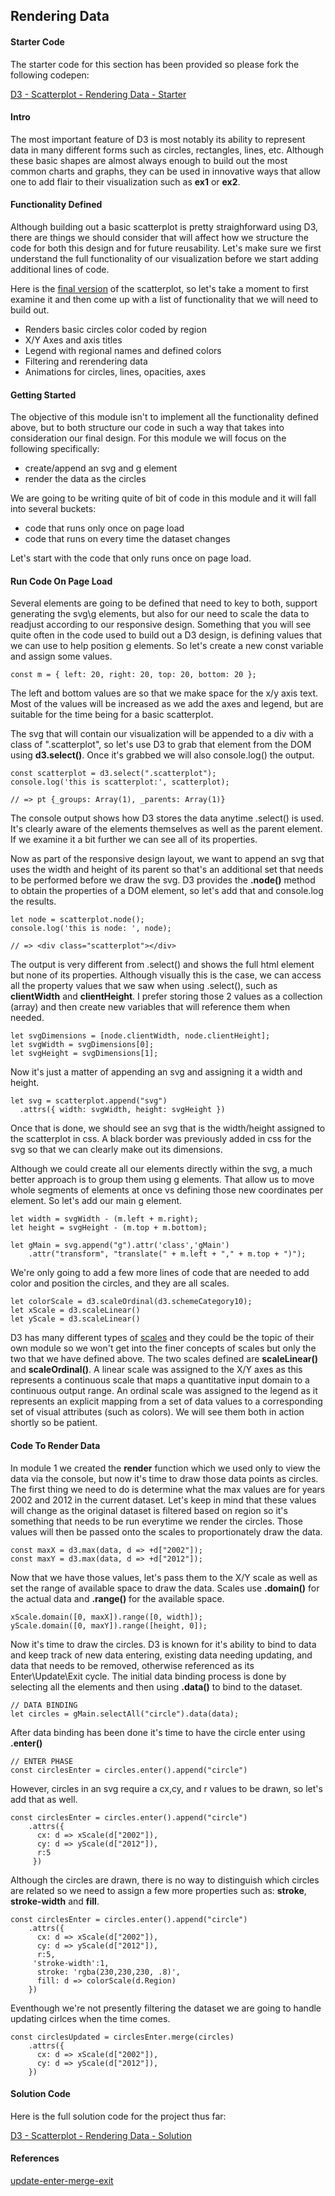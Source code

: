 ## Rendering Data 

#### Starter Code

The starter code for this section has been provided so please fork the following codepen: 

[D3 - Scatterplot - Rendering Data - Starter](https://codepen.io/jkeohan/pen/wyOzxM?editors=0010)

#### Intro

The most important feature of D3 is most notably its ability to represent data in many different forms such as circles, rectangles, lines, etc.  Although these basic shapes are almost always enough to build out the most common charts and graphs, they can be used in innovative ways that allow one to add flair to their visualization such as **ex1** or **ex2**.

#### Functionality Defined

Although building out a basic scatterplot is pretty straighforward using D3, there are things we should consider that will affect how we structure the code for both this design and for future reusability. Let's make sure we first understand the full functionality of our visualization before we start adding additional lines of code. 

Here is the [final version](https://codepen.io/jkeohan/pen/XEreNd) of the scatterplot, so let's take a moment to first examine it and then come up with a list of functionality that we will need to build out. 

- Renders basic circles color coded by region
- X/Y Axes and axis titles
- Legend with regional names and defined colors
- Filtering and rerendering data
- Animations for circles, lines, opacities, axes

#### Getting Started

The objective of this module isn't to implement all the functionality defined above, but to both structure our code in such a way that takes into consideration our final design. For this module we will focus on the following specifically:

- create/append an svg and g element
- render the data as the circles

We are going to be writing quite of bit of code in this module and it will fall into several buckets:

- code that runs only once on page load
- code that runs on every time the dataset changes

Let's start with the code that only runs once on page load. 

#### Run Code On Page Load

Several elements are going to be defined that need to key to both, support generating the svg\g elements, but also for our need to scale the data to readjust according to our responsive design.  Something that you will see quite often in the code used to build out a D3 design, is defining values that we can use to help position g elements.  So let's create a new const variable and assign some values. 

```
const m = { left: 20, right: 20, top: 20, bottom: 20 };
```

The left and bottom values are so that we make space for the x/y axis text. Most of the values will be increased as we add the axes and legend, but are suitable for the time being for a basic scatterplot. 

The svg that will contain our visualization will be appended to a div with a class of ".scatterplot", so let's use D3 to grab that element from the DOM using **d3.select()**.  Once it's grabbed we will also console.log() the output. 

```
const scatterplot = d3.select(".scatterplot");
console.log('this is scatterplot:', scatterplot);

// => pt {_groups: Array(1), _parents: Array(1)}
```

The console output shows how D3 stores the data anytime .select() is used. It's clearly aware of the elements themselves as well as the parent element.  If we examine it a bit further we can see all of its properties. 

Now as part of the responsive design layout, we want to append an svg that uses the width and height of its parent so that's an additional set that needs to be performed before we draw the svg.  D3 provides the **.node()** method to obtain the properties of a DOM element, so let's add that and console.log the results.

```
let node = scatterplot.node();
console.log('this is node: ', node);

// => <div class="scatterplot"></div>
```

The output is very different from .select() and shows the full html element but none of its properties.  Although visually this is the case, we can access all the property values that we saw when using .select(), such as **clientWidth** and **clientHeight**.  I prefer storing those 2 values as a collection (array) and then create new variables that will reference them when needed. 

```
let svgDimensions = [node.clientWidth, node.clientHeight];
let svgWidth = svgDimensions[0];
let svgHeight = svgDimensions[1];
```

Now it's just a matter of appending an svg and assigning it a width and height. 

```
let svg = scatterplot.append("svg")
  .attrs({ width: svgWidth, height: svgHeight })
```

Once that is done, we should see an svg that is the width/height assigned to the scatterplot in css. A black border was previously added in css for the svg so that we can clearly make out its dimensions. 

Although we could create all our elements directly within the svg, a much better approach is to group them using g elements.  That allow us to move whole segments of elements at once vs defining those new coordinates per element. So let's add our main g element. 

```
let width = svgWidth - (m.left + m.right);
let height = svgHeight - (m.top + m.bottom);

let gMain = svg.append("g").attr('class','gMain')
	.attr("transform", "translate(" + m.left + "," + m.top + ")");
```

We're only going to add a few more lines of code that are needed to add color and position the circles, and they are all scales.

```
let colorScale = d3.scaleOrdinal(d3.schemeCategory10);
let xScale = d3.scaleLinear()
let yScale = d3.scaleLinear()
```

D3 has many different types of [scales](https://github.com/d3/d3-scale) and they could be the topic of their own module so we won't get into the finer concepts of scales but only the two that we have defined above. The two scales defined are **scaleLinear()** and **scaleOrdinal()**.  A linear scale was assigned to the X/Y axes as this represents a continuous scale that  maps a quantitative input domain to a continuous output range.  An ordinal scale was assigned to the legend as it represents an explicit mapping from a set of data values to a corresponding set of visual attributes (such as colors). We will see them both in action shortly so be patient. 

#### Code To Render Data

In module 1 we created the **render** function which we used only to view the data via the console, but now it's time to draw those data points as circles.  The first thing we need to do is determine what the max values are for years 2002 and 2012 in the current dataset.  Let's keep in mind that these values will change as the original dataset is filtered based on region so it's something that needs to be run everytime we render the circles. Those values will then be passed onto the scales to proportionately draw the data.  

```
const maxX = d3.max(data, d => +d["2002"]);
const maxY = d3.max(data, d => +d["2012"]);
```

Now that we have those values, let's pass them to the X/Y scale as well as set the range of available space to draw the data.  Scales use **.domain()** for the actual data and **.range()** for the available space.  

```
xScale.domain([0, maxX]).range([0, width]);
yScale.domain([0, maxY]).range([height, 0]);
```

Now it's time to draw the circles.  D3 is known for it's ability to bind to data and keep track of new data entering, existing data needing updating, and data that needs to be removed, otherwise referenced as its Enter\Update\Exit cycle.  The initial data binding process is done by selecting all the elements and then using **.data()** to bind to the dataset. 

```
// DATA BINDING
let circles = gMain.selectAll("circle").data(data);
```

After data binding has been done it's time to have the circle enter using **.enter()**

```
// ENTER PHASE
const circlesEnter = circles.enter().append("circle")
```

However, circles in an svg require a cx,cy, and r values to be drawn, so let's add that as well.

```
const circlesEnter = circles.enter().append("circle")
	.attrs({
	  cx: d => xScale(d["2002"]),
	  cy: d => yScale(d["2012"]), 
	  r:5
	 })
```

Although the circles are drawn, there is no way to distinguish which circles are related so we need to assign a few more properties such as: **stroke**, **stroke-width** and **fill**.

```
const circlesEnter = circles.enter().append("circle")
	.attrs({
	  cx: d => xScale(d["2002"]),
	  cy: d => yScale(d["2012"]), 
	  r:5,
     'stroke-width':1, 
      stroke: 'rgba(230,230,230, .8)',
      fill: d => colorScale(d.Region)
    })
```

Eventhough we're not presently filtering the dataset we are going to handle updating cirlces when the time comes.

```
const circlesUpdated = circlesEnter.merge(circles)
	.attrs({
	  cx: d => xScale(d["2002"]),
	  cy: d => yScale(d["2012"]), 
    })
``` 

#### Solution Code

Here is the full solution code for the project thus far:

[D3 - Scatterplot - Rendering Data - Solution ](https://codepen.io/jkeohan/pen/dWbmOM)

#### References

[update-enter-merge-exit](https://bl.ocks.org/EmbraceLife/efb531e68ce46c51cb1df2ca360348bb)
